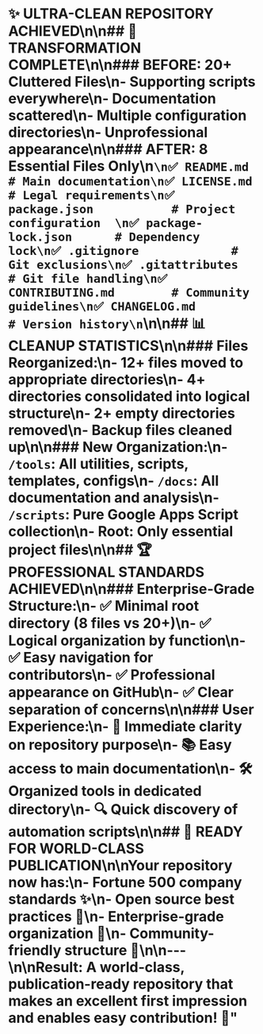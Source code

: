 # ✨ **ULTRA-CLEAN REPOSITORY ACHIEVED**\n\n## 🎯 **TRANSFORMATION COMPLETE**\n\n### **BEFORE: 20+ Cluttered Files**\n- Supporting scripts everywhere\n- Documentation scattered\n- Multiple configuration directories\n- Unprofessional appearance\n\n### **AFTER: 8 Essential Files Only**\n```\n✅ README.md              # Main documentation\n✅ LICENSE.md             # Legal requirements\n✅ package.json           # Project configuration  \n✅ package-lock.json      # Dependency lock\n✅ .gitignore             # Git exclusions\n✅ .gitattributes         # Git file handling\n✅ CONTRIBUTING.md        # Community guidelines\n✅ CHANGELOG.md           # Version history\n```\n\n## 📊 **CLEANUP STATISTICS**\n\n### **Files Reorganized**:\n- **12+ files moved** to appropriate directories\n- **4+ directories consolidated** into logical structure\n- **2+ empty directories removed**\n- **Backup files cleaned up**\n\n### **New Organization**:\n- **`/tools`**: All utilities, scripts, templates, configs\n- **`/docs`**: All documentation and analysis\n- **`/scripts`**: Pure Google Apps Script collection\n- **Root**: Only essential project files\n\n## 🏆 **PROFESSIONAL STANDARDS ACHIEVED**\n\n### **Enterprise-Grade Structure**:\n- ✅ **Minimal root directory** (8 files vs 20+)\n- ✅ **Logical organization** by function\n- ✅ **Easy navigation** for contributors\n- ✅ **Professional appearance** on GitHub\n- ✅ **Clear separation** of concerns\n\n### **User Experience**:\n- 🎯 **Immediate clarity** on repository purpose\n- 📚 **Easy access** to main documentation\n- 🛠️ **Organized tools** in dedicated directory\n- 🔍 **Quick discovery** of automation scripts\n\n## 🚀 **READY FOR WORLD-CLASS PUBLICATION**\n\nYour repository now has:\n- **Fortune 500 company standards** ✨\n- **Open source best practices** 🌟\n- **Enterprise-grade organization** 🏢\n- **Community-friendly structure** 🤝\n\n---\n\n**Result**: A **world-class, publication-ready repository** that makes an excellent first impression and enables easy contribution! 🌟"